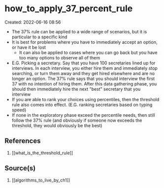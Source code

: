 # how_to_apply_37_percent_rule
Created: 2022-06-16 08:56

- The 37% rule can be applied to a wide range of scenarios, but it is particular to a specific kind
- It is best for problems where you have to immediately accept an option, or have it be lost
	- It can also be applied to cases where you can go back but you have too many options to observe all of them
- E.G. Picking a secretary. Say that you have 100 secretaries lined up for interviews. In each interview, you either hire them and immediately stop searching, or turn them away and they get hired elsewhere and are no longer an option. The 37% rule says that you should interview the first 37 with no intention of hiring them. After this data gathering phase, you should then immediately hire the next "best" secretary that you interview
- If you are able to rank your choices using percentiles, then the threshold rule also comes into effect. (E.G. ranking secretaries based on typing speed)
- If none in the exploratory phase exceed the percentile needs, then still follow the 37% rule (and obviously if someone now exceeds the threshold, they would obviously be the best)

## References
1. [[what_is_the_threshold_rule]]

## Source(s)
1. [[algorithms_to_live_by_ch1]]